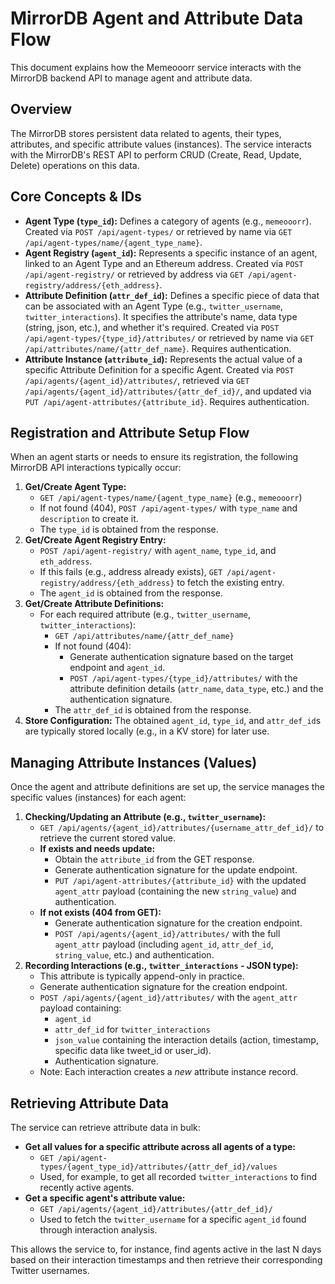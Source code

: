 # MirrorDB Agent and Attribute Data Flow

This document explains how the Memeooorr service interacts with the MirrorDB backend API to manage agent and attribute data.

## Overview

The MirrorDB stores persistent data related to agents, their types, attributes, and specific attribute values (instances). The service interacts with the MirrorDB's REST API to perform CRUD (Create, Read, Update, Delete) operations on this data.

## Core Concepts & IDs

- **Agent Type (`type_id`):** Defines a category of agents (e.g., `memeooorr`). Created via `POST /api/agent-types/` or retrieved by name via `GET /api/agent-types/name/{agent_type_name}`.
- **Agent Registry (`agent_id`):** Represents a specific instance of an agent, linked to an Agent Type and an Ethereum address. Created via `POST /api/agent-registry/` or retrieved by address via `GET /api/agent-registry/address/{eth_address}`.
- **Attribute Definition (`attr_def_id`):** Defines a specific piece of data that can be associated with an Agent Type (e.g., `twitter_username`, `twitter_interactions`). It specifies the attribute's name, data type (string, json, etc.), and whether it's required. Created via `POST /api/agent-types/{type_id}/attributes/` or retrieved by name via `GET /api/attributes/name/{attr_def_name}`. Requires authentication.
- **Attribute Instance (`attribute_id`):** Represents the actual value of a specific Attribute Definition for a specific Agent. Created via `POST /api/agents/{agent_id}/attributes/`, retrieved via `GET /api/agents/{agent_id}/attributes/{attr_def_id}/`, and updated via `PUT /api/agent-attributes/{attribute_id}`. Requires authentication.

## Registration and Attribute Setup Flow

When an agent starts or needs to ensure its registration, the following MirrorDB API interactions typically occur:

1. **Get/Create Agent Type:**
    - `GET /api/agent-types/name/{agent_type_name}` (e.g., `memeooorr`)
    - If not found (404), `POST /api/agent-types/` with `type_name` and `description` to create it.
    - The `type_id` is obtained from the response.
2. **Get/Create Agent Registry Entry:**
    - `POST /api/agent-registry/` with `agent_name`, `type_id`, and `eth_address`.
    - If this fails (e.g., address already exists), `GET /api/agent-registry/address/{eth_address}` to fetch the existing entry.
    - The `agent_id` is obtained from the response.
3. **Get/Create Attribute Definitions:**
    - For each required attribute (e.g., `twitter_username`, `twitter_interactions`):
        - `GET /api/attributes/name/{attr_def_name}`
        - If not found (404):
            - Generate authentication signature based on the target endpoint and `agent_id`.
            - `POST /api/agent-types/{type_id}/attributes/` with the attribute definition details (`attr_name`, `data_type`, etc.) and the authentication signature.
        - The `attr_def_id` is obtained from the response.
4. **Store Configuration:** The obtained `agent_id`, `type_id`, and `attr_def_id`s are typically stored locally (e.g., in a KV store) for later use.

## Managing Attribute Instances (Values)

Once the agent and attribute definitions are set up, the service manages the specific values (instances) for each agent:

1. **Checking/Updating an Attribute (e.g., `twitter_username`):**
    - `GET /api/agents/{agent_id}/attributes/{username_attr_def_id}/` to retrieve the current stored value.
    - **If exists and needs update:**
        - Obtain the `attribute_id` from the GET response.
        - Generate authentication signature for the update endpoint.
        - `PUT /api/agent-attributes/{attribute_id}` with the updated `agent_attr` payload (containing the new `string_value`) and authentication.
    - **If not exists (404 from GET):**
        - Generate authentication signature for the creation endpoint.
        - `POST /api/agents/{agent_id}/attributes/` with the full `agent_attr` payload (including `agent_id`, `attr_def_id`, `string_value`, etc.) and authentication.
2. **Recording Interactions (e.g., `twitter_interactions` - JSON type):**
    - This attribute is typically append-only in practice.
    - Generate authentication signature for the creation endpoint.
    - `POST /api/agents/{agent_id}/attributes/` with the `agent_attr` payload containing:
        - `agent_id`
        - `attr_def_id` for `twitter_interactions`
        - `json_value` containing the interaction details (action, timestamp, specific data like tweet_id or user_id).
        - Authentication signature.
    - Note: Each interaction creates a *new* attribute instance record.

## Retrieving Attribute Data

The service can retrieve attribute data in bulk:

- **Get all values for a specific attribute across all agents of a type:**
    - `GET /api/agent-types/{agent_type_id}/attributes/{attr_def_id}/values`
    - Used, for example, to get all recorded `twitter_interactions` to find recently active agents.
- **Get a specific agent's attribute value:**
    - `GET /api/agents/{agent_id}/attributes/{attr_def_id}/`
    - Used to fetch the `twitter_username` for a specific `agent_id` found through interaction analysis.

This allows the service to, for instance, find agents active in the last N days based on their interaction timestamps and then retrieve their corresponding Twitter usernames.